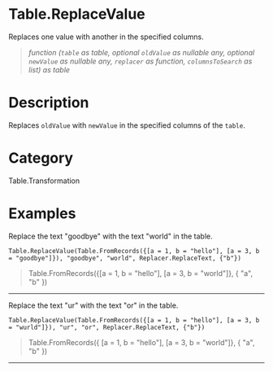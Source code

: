 # Table.ReplaceValue
Replaces one value with another in the specified columns.
> _function (<code>table</code> as table, optional <code>oldValue</code> as nullable any, optional <code>newValue</code> as nullable any, <code>replacer</code> as function, <code>columnsToSearch</code> as list) as table_

# Description 
Replaces <code>oldValue</code> with <code>newValue</code> in the specified columns of the <code>table</code>.
# Category 
Table.Transformation
# Examples 
Replace the text "goodbye" with the text "world" in the table.
```
Table.ReplaceValue(Table.FromRecords({[a = 1, b = "hello"], [a = 3, b = "goodbye"]}), "goodbye", "world", Replacer.ReplaceText, {"b"})
```
> Table.FromRecords({[a = 1, b = "hello"], 
    [a = 3, b = "world"]}, {
    "a",
    "b"
})
***
Replace the text "ur" with the text "or" in the table.
```
Table.ReplaceValue(Table.FromRecords({[a = 1, b = "hello"], [a = 3, b = "wurld"]}), "ur", "or", Replacer.ReplaceText, {"b"})
```
> Table.FromRecords({ [a = 1, b = "hello"], 
    [a = 3, b = "world"]}, {
    "a",
    "b"
})
***

